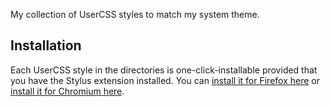 My collection of UserCSS styles to match my system theme.

## Installation

Each UserCSS style in the directories is one-click-installable provided that you have the Stylus
extension installed. You can [install it for Firefox here] or [install it for Chromium here].

[install it for Firefox here]: https://addons.mozilla.org/en-US/firefox/addon/styl-us/
[install it for Chromium here]: https://chrome.google.com/webstore/detail/stylus/clngdbkpkpeebahjckkjfobafhncgmne

